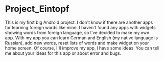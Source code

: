 # Project_Eintopf
This is my first big Android project. I don't know if there are another apps for learning foreign words like mine. I haven't found any apps with widgets showing words from foreign language, so I've decided to make my own app. With my app you can learn German and English (my native language is Russian), add new words, reset lists of words and make widget on your home screen. Of course, I'll improve my app, I have some ideas. You can tell me about your ideas for this app or about error and bugs. 
